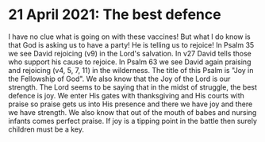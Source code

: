 # 21 April 2021: The best defence 

I have no clue what is going on with these vaccines! 
But what I do know is that God is asking us to have a party!
He is telling us to rejoice! In Psalm 35 we see David rejoicing (v9) in the Lord's salvation. 
In v27 David tells those who support his cause to rejoice. In Psalm 63 we see David again praising and rejoicing (v4, 5, 7, 11) in the wilderness. 
The title of this Psalm is "Joy in the Fellowship of God". We also know that the Joy of the Lord is our strength.
The Lord seems to be saying that in the midst of struggle, the best defence is joy.
We enter His gates with thanksgiving and His courts with praise so praise gets us into His presence and there we have joy and there we have strength. 
We also know that out of the mouth of babes and nursing infants comes perfect praise. 
If joy is a tipping point in the battle then surely children must be a key.
